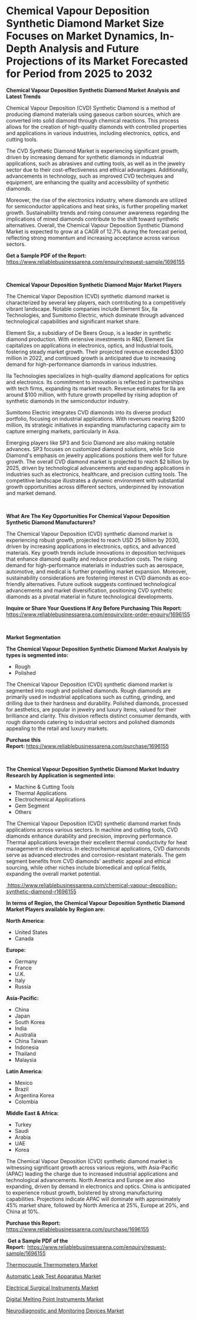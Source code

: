 <p><h1>Chemical Vapour Deposition Synthetic Diamond Market Size Focuses on Market Dynamics, In-Depth Analysis and Future Projections of its Market Forecasted for Period from 2025 to 2032</h1></p><p><strong>Chemical Vapour Deposition Synthetic Diamond Market Analysis and Latest Trends</strong></p>
<p><p>Chemical Vapour Deposition (CVD) Synthetic Diamond is a method of producing diamond materials using gaseous carbon sources, which are converted into solid diamond through chemical reactions. This process allows for the creation of high-quality diamonds with controlled properties and applications in various industries, including electronics, optics, and cutting tools.</p><p>The CVD Synthetic Diamond Market is experiencing significant growth, driven by increasing demand for synthetic diamonds in industrial applications, such as abrasives and cutting tools, as well as in the jewelry sector due to their cost-effectiveness and ethical advantages. Additionally, advancements in technology, such as improved CVD techniques and equipment, are enhancing the quality and accessibility of synthetic diamonds.</p><p>Moreover, the rise of the electronics industry, where diamonds are utilized for semiconductor applications and heat sinks, is further propelling market growth. Sustainability trends and rising consumer awareness regarding the implications of mined diamonds contribute to the shift toward synthetic alternatives. Overall, the Chemical Vapour Deposition Synthetic Diamond Market is expected to grow at a CAGR of 12.7% during the forecast period, reflecting strong momentum and increasing acceptance across various sectors.</p></p>
<p><strong>Get a Sample PDF of the Report:&nbsp;</strong> <a href="https://www.reliablebusinessarena.com/enquiry/request-sample/1696155?utm_campaign=2209&utm_medium=2&utm_source=Github&utm_content=ia&utm_term=27032025&utm_id=chemical-vapour-deposition-synthetic-diamond">https://www.reliablebusinessarena.com/enquiry/request-sample/1696155</a></p>
<p>&nbsp;</p>
<p><strong>Chemical Vapour Deposition Synthetic Diamond Major Market Players</strong></p>
<p><p>The Chemical Vapor Deposition (CVD) synthetic diamond market is characterized by several key players, each contributing to a competitively vibrant landscape. Notable companies include Element Six, IIa Technologies, and Sumitomo Electric, which dominate through advanced technological capabilities and significant market share.</p><p>Element Six, a subsidiary of De Beers Group, is a leader in synthetic diamond production. With extensive investments in R&D, Element Six capitalizes on applications in electronics, optics, and Industrial tools, fostering steady market growth. Their projected revenue exceeded $300 million in 2022, and continued growth is anticipated due to increasing demand for high-performance diamonds in various industries.</p><p>IIa Technologies specializes in high-quality diamond applications for optics and electronics. Its commitment to innovation is reflected in partnerships with tech firms, expanding its market reach. Revenue estimates for IIa are around $100 million, with future growth propelled by rising adoption of synthetic diamonds in the semiconductor industry.</p><p>Sumitomo Electric integrates CVD diamonds into its diverse product portfolio, focusing on industrial applications. With revenues nearing $200 million, its strategic initiatives in expanding manufacturing capacity aim to capture emerging markets, particularly in Asia.</p><p>Emerging players like SP3 and Scio Diamond are also making notable advances. SP3 focuses on customized diamond solutions, while Scio Diamond's emphasis on jewelry applications positions them well for future growth. The overall CVD diamond market is projected to reach $2 billion by 2025, driven by technological advancements and expanding applications in industries such as electronics, healthcare, and precision cutting tools. The competitive landscape illustrates a dynamic environment with substantial growth opportunities across different sectors, underpinned by innovation and market demand.</p></p>
<p>&nbsp;</p>
<p><strong>What Are The Key Opportunities For Chemical Vapour Deposition Synthetic Diamond Manufacturers?</strong></p>
<p><p>The Chemical Vapour Deposition (CVD) synthetic diamond market is experiencing robust growth, projected to reach USD 25 billion by 2030, driven by increasing applications in electronics, optics, and advanced materials. Key growth trends include innovations in deposition techniques that enhance diamond quality and reduce production costs. The rising demand for high-performance materials in industries such as aerospace, automotive, and medical is further propelling market expansion. Moreover, sustainability considerations are fostering interest in CVD diamonds as eco-friendly alternatives. Future outlook suggests continued technological advancements and market diversification, positioning CVD synthetic diamonds as a pivotal material in future technological developments.</p></p>
<p><strong>Inquire or Share Your Questions If Any Before Purchasing This Report:</strong> <a href="https://www.reliablebusinessarena.com/enquiry/pre-order-enquiry/1696155?utm_campaign=2209&utm_medium=2&utm_source=Github&utm_content=ia&utm_term=27032025&utm_id=chemical-vapour-deposition-synthetic-diamond">https://www.reliablebusinessarena.com/enquiry/pre-order-enquiry/1696155</a></p>
<p>&nbsp;</p>
<p><strong>Market Segmentation</strong></p>
<p><strong>The Chemical Vapour Deposition Synthetic Diamond Market Analysis by types is segmented into:</strong></p>
<p><ul><li>Rough</li><li>Polished</li></ul></p>
<p><p>The Chemical Vapour Deposition (CVD) synthetic diamond market is segmented into rough and polished diamonds. Rough diamonds are primarily used in industrial applications such as cutting, grinding, and drilling due to their hardness and durability. Polished diamonds, processed for aesthetics, are popular in jewelry and luxury items, valued for their brilliance and clarity. This division reflects distinct consumer demands, with rough diamonds catering to industrial sectors and polished diamonds appealing to the retail and luxury markets.</p></p>
<p><strong>Purchase this Report:&nbsp;</strong><a href="https://www.reliablebusinessarena.com/purchase/1696155?utm_campaign=2209&utm_medium=2&utm_source=Github&utm_content=ia&utm_term=27032025&utm_id=chemical-vapour-deposition-synthetic-diamond">https://www.reliablebusinessarena.com/purchase/1696155</a></p>
<p>&nbsp;</p>
<p><strong>The Chemical Vapour Deposition Synthetic Diamond Market Industry Research by Application is segmented into:</strong></p>
<p><ul><li>Machine & Cutting Tools</li><li>Thermal Applications</li><li>Electrochemical Applications</li><li>Gem Segment</li><li>Others</li></ul></p>
<p><p>The Chemical Vapour Deposition (CVD) synthetic diamond market finds applications across various sectors. In machine and cutting tools, CVD diamonds enhance durability and precision, improving performance. Thermal applications leverage their excellent thermal conductivity for heat management in electronics. In electrochemical applications, CVD diamonds serve as advanced electrodes and corrosion-resistant materials. The gem segment benefits from CVD diamonds' aesthetic appeal and ethical sourcing, while other niches include biomedical and optical fields, expanding the overall market potential.</p></p>
<p><a href="https://www.reliablebusinessarena.com/chemical-vapour-deposition-synthetic-diamond-r1696155?utm_campaign=2209&utm_medium=2&utm_source=Github&utm_content=ia&utm_term=27032025&utm_id=chemical-vapour-deposition-synthetic-diamond">&nbsp;https://www.reliablebusinessarena.com/chemical-vapour-deposition-synthetic-diamond-r1696155</a></p>
<p><strong>In terms of Region, the Chemical Vapour Deposition Synthetic Diamond Market Players available by Region are:</strong></p>
<p>
    <p> <strong> North America: </strong>
        <ul>
            <li>United States</li>
            <li>Canada</li>
        </ul>
        </p> 
    <p> <strong> Europe: </strong>
        <ul>
            <li>Germany</li>
            <li>France</li>
            <li>U.K.</li>
            <li>Italy</li>
            <li>Russia</li>
        </ul>
        </p> 
    <p> <strong> Asia-Pacific: </strong>
        <ul>
            <li>China</li>
            <li>Japan</li>
            <li>South Korea</li>
            <li>India</li>
            <li>Australia</li>
            <li>China Taiwan</li>
            <li>Indonesia</li>
            <li>Thailand</li>
            <li>Malaysia</li>
        </ul>
        </p> 
    <p> <strong> Latin America: </strong>
        <ul>
            <li>Mexico</li>
            <li>Brazil</li>
            <li>Argentina Korea</li>
            <li>Colombia</li>
        </ul>
        </p> 
    <p> <strong> Middle East & Africa: </strong>
        <ul>
            <li>Turkey</li>
            <li>Saudi</li>
            <li>Arabia</li>
            <li>UAE</li>
            <li>Korea</li>
        </ul>
    </p>
    </p>
<p><p>The Chemical Vapour Deposition (CVD) synthetic diamond market is witnessing significant growth across various regions, with Asia-Pacific (APAC) leading the charge due to increased industrial applications and technological advancements. North America and Europe are also expanding, driven by demand in electronics and optics. China is anticipated to experience robust growth, bolstered by strong manufacturing capabilities. Projections indicate APAC will dominate with approximately 45% market share, followed by North America at 25%, Europe at 20%, and China at 10%.</p></p>
<p><strong>Purchase this Report: </strong><a href="https://www.reliablebusinessarena.com/purchase/1696155?utm_campaign=2209&utm_medium=2&utm_source=Github&utm_content=ia&utm_term=27032025&utm_id=chemical-vapour-deposition-synthetic-diamond">https://www.reliablebusinessarena.com/purchase/1696155</a></p>
<p>&nbsp;<strong>Get a Sample PDF of the Report:&nbsp;&nbsp;</strong><a href="https://www.reliablebusinessarena.com/enquiry/request-sample/1696155?utm_campaign=2209&utm_medium=2&utm_source=Github&utm_content=ia&utm_term=27032025&utm_id=chemical-vapour-deposition-synthetic-diamond">https://www.reliablebusinessarena.com/enquiry/request-sample/1696155</a></p>
<p><strong></strong></p>
<p><p><a href="https://github.com/janskudiony/Market-Research-Report-List-1/blob/main/thermocouple-thermometers-market.md?utm_campaign=2209&utm_medium=2&utm_source=Github&utm_content=ia&utm_term=27032025&utm_id=chemical-vapour-deposition-synthetic-diamond">Thermocouple Thermometers Market</a></p><p><a href="https://github.com/tandyorandby/Market-Research-Report-List-1/blob/main/automatic-leak-test-apparatus-market.md?utm_campaign=2209&utm_medium=2&utm_source=Github&utm_content=ia&utm_term=27032025&utm_id=chemical-vapour-deposition-synthetic-diamond">Automatic Leak Test Apparatus Market</a></p><p><a href="https://github.com/parthplagaf6/Market-Research-Report-List-1/blob/main/electrical-surgical-instruments-market.md?utm_campaign=2209&utm_medium=2&utm_source=Github&utm_content=ia&utm_term=27032025&utm_id=chemical-vapour-deposition-synthetic-diamond">Electrical Surgical Instruments Market</a></p><p><a href="https://github.com/estaykaleslo/Market-Research-Report-List-1/blob/main/digital-melting-point-instruments-market.md?utm_campaign=2209&utm_medium=2&utm_source=Github&utm_content=ia&utm_term=27032025&utm_id=chemical-vapour-deposition-synthetic-diamond">Digital Melting Point Instruments Market</a></p><p><a href="https://github.com/abararybar2x/Market-Research-Report-List-1/blob/main/neurodiagnostic-and-monitoring-devices-market.md?utm_campaign=2209&utm_medium=2&utm_source=Github&utm_content=ia&utm_term=27032025&utm_id=chemical-vapour-deposition-synthetic-diamond">Neurodiagnostic and Monitoring Devices Market</a></p></p>